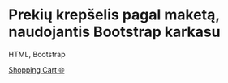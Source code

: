 # Prekių krepšelis pagal maketą, naudojantis Bootstrap karkasu

HTML, Bootstrap

[Shopping Cart 🌐](https://htmlpreview.github.io/?https://github.com/codevivi/BIT_JS-2023-01-09_homeworks/blob/master/2023-01-30_shopping-cart/index.html)
